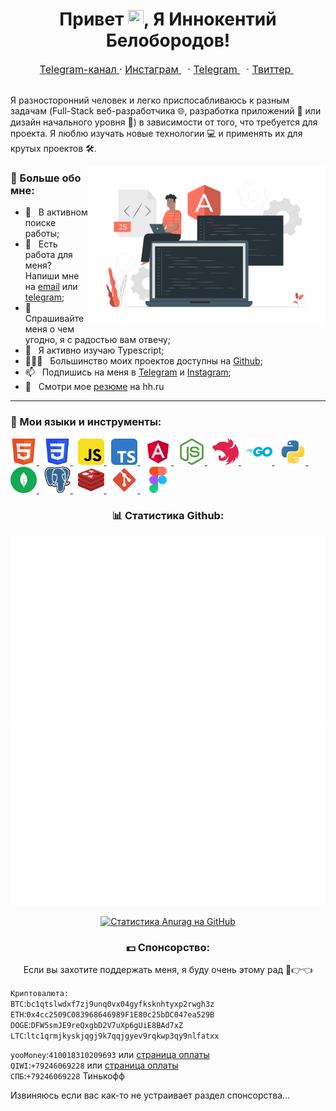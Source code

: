 <h1 align="center">
    Привет <img src="https://media.giphy.com/media/hvRJCLFzcasrR4ia7z/giphy.gif" width="25px" height="25px">, Я Иннокентий Белобородов!
</h1>
<div align="center" style='font-size: 16px'>
    <a href="https://t.me/Kennix88_TG" title='Telegram-канал' target="_blank" style="...">
        Telegram-канал
    </a> ·
    <a href="https://www.instagram.com/kennix88" title='Инстаграм' target="_blank" style="margin-right: 10px">
        Инстаграм 
    </a> ·
    <a href="https://t.me/Kennix88" title='Написать в Telegram' target="_blank" style="margin-right: 10px">
        Telegram 
    </a> ·
    <a href="https://twitter.com/kennix88/" title='Твиттер' target="_blank" style="...">
        Твиттер 
    </a> &nbsp;
</div> <br>

Я разносторонний человек и легко приспосабливаюсь к разным задачам (Full-Stack веб-разработчика 🌐, разработка приложений 📱 или дизайн начального уровня 🎨) в зависимости от того, что требуется для проекта. Я люблю изучать новые технологии 💻 и применять их для крутых проектов 🛠️.

<img align="right" alt="GIF" src="assets/dev.svg" width="380" />

### 🧐 Больше обо мне:

- 🔭 &nbsp; В активном поиске работы;
- 💼 &nbsp; Есть работа для меня? Напиши мне на [email](it38kent@gmail.com) или [telegram](https://t.me/Kennix88);
- 💬 &nbsp; Спрашивайте меня о чем угодно, я с радостью вам отвечу;
- 🌱 &nbsp; Я активно изучаю Typescript;
- 👨🏻‍💻 &nbsp; Большинство моих проектов доступны на [Github](https://github.com/kennix88?tab=repositories);
- 📫 &nbsp; Подпишись на меня в [Telegram](https://t.me/Kennix88_TG) и [Instagram](https://www.instagram.com/kennix88);
- 📝 &nbsp; Смотри мое [резюме](https://hh.ru/resume/9b70c720ff065569260039ed1f34646b374953) на hh.ru

<hr>

### 🔨 Мои языки и инструменты:

<a href="https://developer.mozilla.org/en-US/docs/Web/HTML" target="_blank" >
    <img alt="html5" height ="42px" src="assets/html5-svgrepo-com.svg"> 
</a> &nbsp;
<a href="https://developer.mozilla.org/en-US/docs/Web/css" target="_blank" >
    <img alt="ccs3" height ="42px" src="assets/css3-svgrepo-com.svg"> 
</a> &nbsp;
<a href="https://developer.mozilla.org/en-US/docs/Web/JavaScript" target="_blank" >
    <img alt="JavaScript" height ="42px" src="assets/javascript-svgrepo-com.svg"> 
</a> &nbsp;
<a href="https://www.typescriptlang.org/" target="_blank" >
    <img alt="Typescirpt" height ="42px" src="assets/typescript-svgrepo-com.svg">
</a> &nbsp;
<a href="https://angular.io/" target="_blank" >
    <img alt="Angular" height ="42px" src="assets/angular-svgrepo-com.svg">
</a> &nbsp;
<a href="https://nodejs.org/en/" target="_blank" >
    <img alt="NodeJS" height ="42px" src="assets/nodejs-icon-svgrepo-com.svg">
</a> &nbsp;
<a href="https://nestjs.com/" target="_blank" >
    <img alt="NestJS" height ="42px" src="assets/nestjs-svgrepo-com.svg">
</a> &nbsp;
<a href="https://go.dev/" target="_blank" >
    <img alt="GoLang" height ="42px" src="assets/go-svgrepo-com.svg">
</a> &nbsp;
<a href="https://www.python.org/" target="_blank" >
    <img alt="Python" height ="42px" src="assets/python-icon.svg">
</a> &nbsp;
<a href="https://www.mongodb.com/" target="_blank" >
    <img alt="MongoDB" height ="42px" src="assets/mongodb-svgrepo-com.svg">
</a> &nbsp;
<a href="https://www.postgresql.org/" target="_blank" >
    <img alt="PostgreSQL" height ="42px" src="assets/postgresql-svgrepo-com.svg">
</a> &nbsp;
<a href="https://redis.io/" target="_blank" >
    <img alt="Redis" height ="42px" src="assets/redis-svgrepo-com.svg">
</a> &nbsp;
<a href="https://git-scm.com/" target="_blank" > 
    <img src="assets/git-svgrepo-com.svg" alt="git" height='42px'/> 
</a> &nbsp;
<a href="https://www.figma.com/" target="_blank" > 
    <img src="assets/figma-svgrepo-com.svg" alt="figma" height='42px'/> 
</a>

<br>

<h3 align="center"> 📊 Статистика Github: </h3>

<a href='https://github.com/rahul-jha98/github-stats-transparent' align="center">

![Обзор статистики](https://raw.githubusercontent.com/Kennix88/github-stats-transparent/output/generated/overview.svg)
![Наиболее часто используемые языки](https://raw.githubusercontent.com/Kennix88/github-stats-transparent/output/generated/languages.svg)

</a>

<div align="center">

[![Статистика Anurag на GitHub](https://github-readme-stats.vercel.app/api?username=Kennix88&show_icons=true&theme=radical)](https://github.com/anuraghazra/github-readme-stats)

</div>

<h3 align="center"> 💵 Спонсорство: </h3>
<p align="center">Если вы захотите поддержать меня, я буду очень этому рад 🥺👉👈 </p>

`Криптовалюта:`<br>
`BTC`:`bc1qtslwdxf7zj9unq0vx04gyfksknhtyxp2rwgh3z`<br>
`ETH`:`0x4cc2509C083968646989F1E80c25bDC047ea529B`<br>
`DOGE`:`DFW5smJE9reQxgbD2V7uXp6gUiE8BAd7xZ`<br>
`LTC`:`ltc1qrmjkyskjqgj9k7qqjgyev9rqkwp3qy9nlfatxx`<br>

`yooMoney`:`410018310209693` или [страница оплаты](https://yoomoney.ru/to/410018310209693) <br>
`QIWI`:`+79246069228` или [страница оплаты](https://qiwi.com/n/KENNIX88) <br>
`СПБ`:`+79246069228` Тинькофф

Извиняюсь если вас как-то не устраивает раздел спонсорства...





